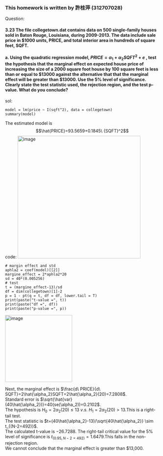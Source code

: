 ### This homework is written by 許桂萍 (312707028)
Question:
#### 3.23 The file collegetown.dat contains data on 500 single-family houses sold in Baton Rouge, Louisiana, during 2009-2013. The data include sale price in $1000 units, PRICE, and total interior area in hundreds of square feet, SQFT.
#### a. Using the quadratic regression model, $PRICE=\alpha_1 + \alpha_2SQFT^2 + e$ , test the hypothesis that the marginal effect on expected house price of increasing the size of a 2000 square foot house by 100 square feet is less than or equal to $13000 against the alternative that that the marginal effect will be greater than $13000. Use the 5% level of significance. Clearly state the test statistic used, the rejection region, and the test p-value. What do you conclude?
sol:
```{r}
model = lm(price ~ I(sqft^2), data = collegetown)
summary(model)
```
The estimated model is  
$$\hat{PRICE}=93.5659+0.1845\ {SQFT}^2$$
code:
<img width="401" alt="image" src="https://github.com/HWTeng-Course/202402-Financial-Econometrics/assets/89432894/82adcfab-b4be-477f-a63c-1b5a36c25551">

```{r}
# margin effect and std
aphla2 = coef(model)[[2]]
margine_effect = 2*aphla2*20
sd = 40*(0.005256)
# test
t = (margine_effect-13)/sd
df = dim(collegetown)[1]-2
p = 1 - pt(q = t, df = df, lower.tail = T)
print(paste("t-value =", t))
print(paste("df =", df))
print(paste("p-value =", p))
```
<img width="219" alt="image" src="https://github.com/HWTeng-Course/202402-Financial-Econometrics/assets/89432894/282fa144-daa6-43db-984a-c3f63adce3f7">

Next, the marginal effect is $\frac{d\ PRICE}{d\ SQFT}=2\hat{\alpha_2}SQFT=2\hat{\alpha_2}(20)=7.2808$.\
Standard error is $\sqrt{\hat{var}(40\hat{\alpha_2})}=40(se(\alpha_2))=0.2102$.\
The hypothesis is $H_0=2\alpha_2(20)\leq13 \ v.s. \ H_1= 2\alpha_2(20) > 13$.This is a right-tail test.\
The test statistic is $t=(40\hat{\alpha_2}-13)/\sqrt{40\hat{\alpha_2}} \sim t_{(N-2=492)}$.\
The calculated t-value is −26.7288. The right-tail critical value for the 5% level of significance is  $t_{(0.95, N-2=492)}=1.6479$.This falls in the non-rejection region.\
We cannot conclude that the marginal effect is greater than $13,000.


